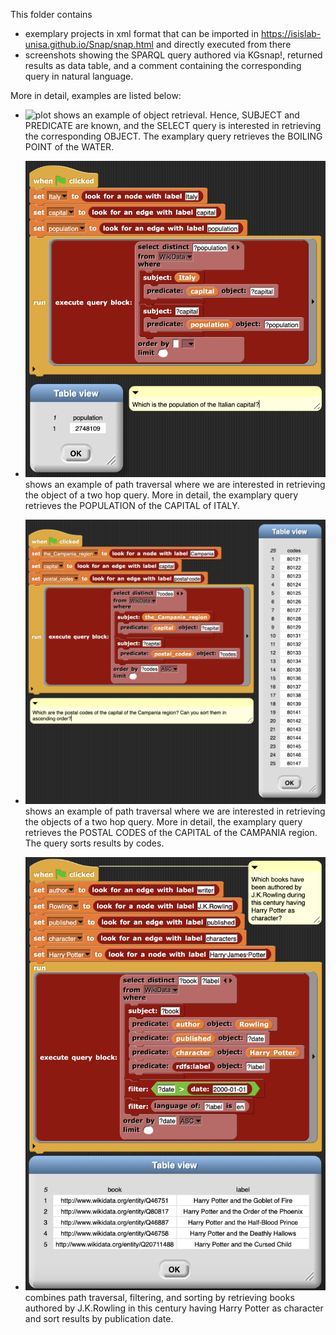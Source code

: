 This folder contains
- exemplary projects in xml format that can be imported in https://isislab-unisa.github.io/Snap/snap.html and directly executed from there 
- screenshots showing the SPARQL query authored via KGsnap!, returned results as data table, and a comment containing the corresponding query in natural language.

More in detail, examples are listed below:
- ![plot](./examples/examples/boiling_point_of_water.png) shows an example of object retrieval. Hence, SUBJECT and PREDICATE are known, and the SELECT query is interested in retrieving the corresponding OBJECT. The examplary query retrieves the BOILING POINT of the WATER. 

- ![plot](./examples/population_of_the_capital_of_Italy.png) shows an example of path traversal where we are interested in retrieving the object of a two hop query. More in detail, the examplary query retrieves the POPULATION of the CAPITAL of ITALY.

- ![plot](./examples/postal_codes_of_the_capital_of_the_Campania_region.png) shows an example of path traversal where we are interested in retrieving the objects of a two hop query. More in detail, the examplary query retrieves the POSTAL CODES of the CAPITAL of the CAMPANIA region. The query sorts results by codes.

- ![plot](./examples/Rowlings_books.png) combines path traversal, filtering, and sorting by retrieving books authored by J.K.Rowling in this century having Harry Potter as character and sort results by publication date.
